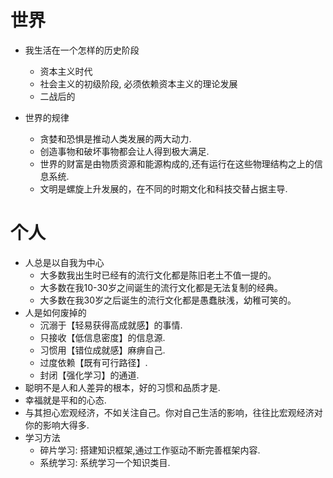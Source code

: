 # 世界
* 我生活在一个怎样的历史阶段
  * 资本主义时代
  * 社会主义的初级阶段, 必须依赖资本主义的理论发展
  * 二战后的

* 世界的规律
  * 贪婪和恐惧是推动人类发展的两大动力.
  * 创造事物和破坏事物都会让人得到极大满足.
  * 世界的财富是由物质资源和能源构成的,还有运行在这些物理结构之上的信息系统.
  * 文明是螺旋上升发展的，在不同的时期文化和科技交替占据主导.


# 个人
* 人总是以自我为中心
  * 大多数我出生时已经有的流行文化都是陈旧老土不值一提的。
  * 大多数在我10-30岁之间诞生的流行文化都是无法复制的经典。
  * 大多数在我30岁之后诞生的流行文化都是愚蠢肤浅，幼稚可笑的。
* 人是如何废掉的
  * 沉溺于【轻易获得高成就感】的事情.
  * 只接收【低信息密度】的信息源.
  * 习惯用【错位成就感】麻痹自己.
  * 过度依赖【既有可行路径】.
  * 封闭【强化学习】的通道.
* 聪明不是人和人差异的根本，好的习惯和品质才是.
* 幸福就是平和的心态.
* 与其担心宏观经济，不如关注自己。你对自己生活的影响，往往比宏观经济对你的影响大得多.
* 学习方法
  * 碎片学习: 搭建知识框架,通过工作驱动不断完善框架内容.
  * 系统学习: 系统学习一个知识类目.